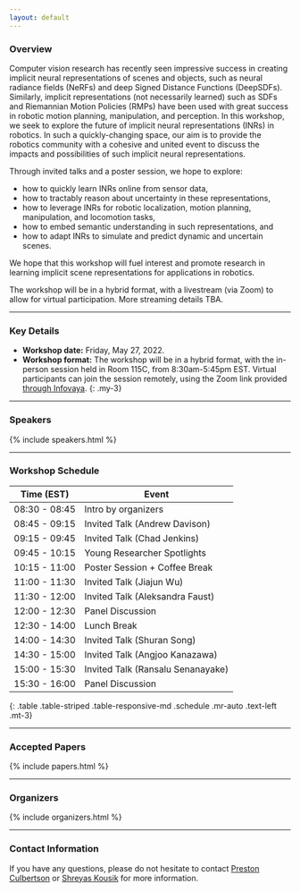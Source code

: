 ```yaml
---
layout: default
---
```

### Overview

Computer vision research has recently seen impressive success in creating implicit neural representations of scenes and objects, such as neural radiance fields (NeRFs) and deep Signed Distance Functions (DeepSDFs). Similarly, implicit representations (not necessarily learned) such as SDFs and Riemannian Motion Policies (RMPs) have been used with great success in robotic motion planning, manipulation, and perception. In this workshop, we seek to explore the future of implicit neural representations (INRs) in robotics. In such a quickly-changing space, our aim is to provide the robotics community with a cohesive and united event to discuss the impacts and possibilities of such implicit neural representations.

Through invited talks and a poster session, we hope to explore:
* how to quickly learn INRs online from sensor data,
* how to tractably reason about uncertainty in these representations,
* how to leverage INRs for robotic localization, motion planning, manipulation, and locomotion tasks,
* how to embed semantic understanding in such representations, and
* how to adapt INRs to simulate and predict dynamic and uncertain scenes.

We hope that this workshop will fuel interest and promote research in learning implicit scene representations for applications in robotics.

The workshop will be in a hybrid format, with a livestream (via Zoom) to allow for virtual participation. More streaming details TBA.


---
### Key Details

- **Workshop date:** Friday, May 27, 2022.
- **Workshop format:** The workshop will be in a hybrid format, with the in-person session held in Room 115C, from 8:30am-5:45pm EST. Virtual participants can join the session remotely, using the Zoom link provided [through Infovaya](https://events.infovaya.com/session?id=14416).
{: .my-3}

---
### Speakers
{% include speakers.html %}

---

### Workshop Schedule

| Time (EST) | Event |
|-------|--------|
| 08:30 - 08:45 | Intro by organizers |
| 08:45 - 09:15 | Invited Talk (Andrew Davison) |
| 09:15 - 09:45 | Invited Talk (Chad Jenkins) |
| 09:45 - 10:15 | Young Researcher Spotlights |
| 10:15 - 11:00 | Poster Session + Coffee Break |
| 11:00 - 11:30 | Invited Talk (Jiajun Wu) |
| 11:30 - 12:00 | Invited Talk (Aleksandra Faust) |
| 12:00 - 12:30 | Panel Discussion |
| 12:30 - 14:00 | Lunch Break |
| 14:00 - 14:30 | Invited Talk (Shuran Song) |
| 14:30 - 15:00 | Invited Talk (Angjoo Kanazawa) |
| 15:00 - 15:30 | Invited Talk (Ransalu Senanayake) |
| 15:30 - 16:00 | Panel Discussion |

{: .table .table-striped .table-responsive-md .schedule .mr-auto .text-left .mt-3}


---

### Accepted Papers

{% include papers.html %}

---

### Organizers

{% include organizers.html %}

--- 

### Contact Information

If you have any questions, please do not hesitate to contact [Preston Culbertson](mailto:pculbertson@stanford) or [Shreyas Kousik](mailto:skousik@stanford.edu) for more information.

